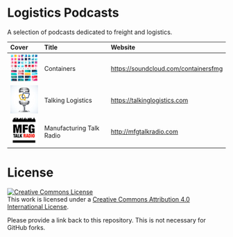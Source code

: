 # Logistics Podcasts

A selection of podcasts dedicated to freight and logistics.

| Cover | Title | Website |
| :------------- |:-------------| :----- |
| ![Containers](containers.png)               | Containers        | https://soundcloud.com/containersfmg |
| ![Talking Logistics](talking-logistics.png) | Talking Logistics | https://talkinglogistics.com |
| ![Manufacturing Talk Radio](manufacturing-talk-radio.png) | Manufacturing Talk Radio | http://mfgtalkradio.com |

# License

<a rel="license" href="http://creativecommons.org/licenses/by/4.0/"><img alt="Creative Commons License" style="border-width:0" src="https://i.creativecommons.org/l/by/4.0/88x31.png" /></a><br />This work is licensed under a <a rel="license" href="http://creativecommons.org/licenses/by/4.0/">Creative Commons Attribution 4.0 International License</a>.

Please provide a link back to this repository. This is not necessary for GitHub forks.